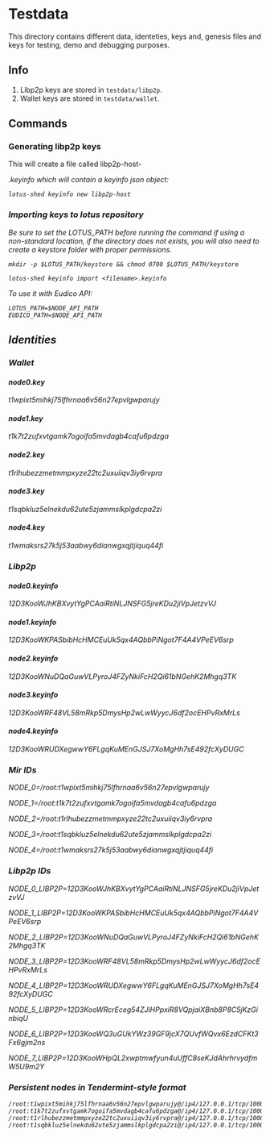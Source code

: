 # Testdata
This directory contains different data, identeties, keys and, genesis files and keys for testing, demo and debugging purposes.

## Info

1. Libp2p keys are stored in `testdata/libp2p`.
2. Wallet keys are stored in `testdata/wallet`.

## Commands

### Generating libp2p keys
This will create a file called libp2p-host-<address>.keyinfo which will contain a keyinfo json object:
```
lotus-shed keyinfo new libp2p-host
```

### Importing keys to lotus repository
Be sure to set the LOTUS_PATH before running the command if using a non-standard location,
if the directory does not exists, you will also need to create a keystore folder with proper permissions.
```
mkdir -p $LOTUS_PATH/keystore && chmod 0700 $LOTUS_PATH/keystore
```

```
lotus-shed keyinfo import <filename>.keyinfo
```

To use it with Eudico API:
```
LOTUS_PATH=$NODE_API_PATH
EUDICO_PATH=$NODE_API_PATH
```

## Identities

### Wallet

#### node0.key
t1wpixt5mihkj75lfhrnaa6v56n27epvlgwparujy

#### node1.key
t1k7t2zufxvtgamk7ogoifa5mvdagb4cafu6pdzga

#### node2.key
t1rlhubezzmetmmpxyze22tc2uxuiiqv3iy6rvpra

#### node3.key
t1sqbkluz5elnekdu62ute5zjammslkplgdcpa2zi

#### node4.key
t1wmaksrs27k5j53aabwy6dianwgxqjtjiquq44fi


### Libp2p

#### node0.keyinfo

12D3KooWJhKBXvytYgPCAaiRtiNLJNSFG5jreKDu2jiVpJetzvVJ

#### node1.keyinfo

12D3KooWKPASbibHcHMCEuUk5qx4AQbbPiNgot7F4A4VPeEV6srp

#### node2.keyinfo

12D3KooWNuDQaGuwVLPyroJ4FZyNkiFcH2Qi61bNGehK2Mhgq3TK

#### node3.keyinfo

12D3KooWRF48VL58mRkp5DmysHp2wLwWyycJ6df2ocEHPvRxMrLs

#### node4.keyinfo

12D3KooWRUDXegwwY6FLgqKuMEnGJSJ7XoMgHh7sE492fcXyDUGC

### Mir IDs
NODE_0=/root:t1wpixt5mihkj75lfhrnaa6v56n27epvlgwparujy

NODE_1=/root:t1k7t2zufxvtgamk7ogoifa5mvdagb4cafu6pdzga

NODE_2=/root:t1rlhubezzmetmmpxyze22tc2uxuiiqv3iy6rvpra

NODE_3=/root:t1sqbkluz5elnekdu62ute5zjammslkplgdcpa2zi

NODE_4=/root:t1wmaksrs27k5j53aabwy6dianwgxqjtjiquq44fi

### Libp2p IDs
NODE_0_LIBP2P=12D3KooWJhKBXvytYgPCAaiRtiNLJNSFG5jreKDu2jiVpJetzvVJ

NODE_1_LIBP2P=12D3KooWKPASbibHcHMCEuUk5qx4AQbbPiNgot7F4A4VPeEV6srp

NODE_2_LIBP2P=12D3KooWNuDQaGuwVLPyroJ4FZyNkiFcH2Qi61bNGehK2Mhgq3TK

NODE_3_LIBP2P=12D3KooWRF48VL58mRkp5DmysHp2wLwWyycJ6df2ocEHPvRxMrLs

NODE_4_LIBP2P=12D3KooWRUDXegwwY6FLgqKuMEnGJSJ7XoMgHh7sE492fcXyDUGC

NODE_5_LIBP2P=12D3KooWRcrEceg54ZJiHPpxiR8VQpjaiXBnb8P8C5jKzGinbiqU

NODE_6_LIBP2P=12D3KooWQ3uGUkYWz39GF9jcX7QUvfWQvx6EzdCFKt3Fx6gjm2ns

NODE_7_LIBP2P=12D3KooWHpQL2xwptmwfyun4uUffC8seKJdAhrhrvydfmW5U9m2Y

### Persistent nodes in Tendermint-style format
```
/root:t1wpixt5mihkj75lfhrnaa6v56n27epvlgwparujy@/ip4/127.0.0.1/tcp/10000/p2p/12D3KooWJhKBXvytYgPCAaiRtiNLJNSFG5jreKDu2jiVpJetzvVJ,
/root:t1k7t2zufxvtgamk7ogoifa5mvdagb4cafu6pdzga@/ip4/127.0.0.1/tcp/10001/p2p/12D3KooWKPASbibHcHMCEuUk5qx4AQbbPiNgot7F4A4VPeEV6srp,
/root:t1rlhubezzmetmmpxyze22tc2uxuiiqv3iy6rvpra@/ip4/127.0.0.1/tcp/10002/p2p/12D3KooWNuDQaGuwVLPyroJ4FZyNkiFcH2Qi61bNGehK2Mhgq3TK,
/root:t1sqbkluz5elnekdu62ute5zjammslkplgdcpa2zi@/ip4/127.0.0.1/tcp/10003/p2p/12D3KooWRF48VL58mRkp5DmysHp2wLwWyycJ6df2ocEHPvRxMrLs
```

